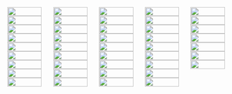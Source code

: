 ![](http://artsmia.github.io/svg-logos/1-color/1-line/1Line_1C_BlkBox,WhMIA,BlkTxt.svg)   
![](http://artsmia.github.io/svg-logos/1-color/1-line/1Line_1C_WhBox,BlkMIA,WhTxt.svg)   
![](http://artsmia.github.io/svg-logos/1-color/centered/Ctr_1C,2Line_GreyBox,BlkTxt.svg)   
![](http://artsmia.github.io/svg-logos/1-color/centered/Ctr_1C,2Line_BlkBox,BlkTxt.svg)   
![](http://artsmia.github.io/svg-logos/1-color/centered/Ctr_1C_1Line_BlkBox,BlkTxt.svg)   
![](http://artsmia.github.io/svg-logos/1-color/centered/Ctr_1C_1Line_WhMIA,GreyBlkTxt.svg)   
![](http://artsmia.github.io/svg-logos/1-color/centered/Ctr_1C_1Line_WhMIA,BlkTxt.svg)   
![](http://artsmia.github.io/svg-logos/1-color/centered/Ctr_1C_1Line_WhMIA,WhTxt.svg)   
![](http://artsmia.github.io/svg-logos/1-color/flush-right/FR_1C_WhMIA,BlkTxt.svg)   
![](http://artsmia.github.io/svg-logos/1-color/flush-right/FR_1C_WhMIA,WhTxt.svg)   
![](http://artsmia.github.io/svg-logos/1-color/wrap/Wrap_1C_WhMIA,BlkTxt.svg)   
![](http://artsmia.github.io/svg-logos/1-color/wrap/Wrap_1C_WhMIA,GryTxt.svg)   
![](http://artsmia.github.io/svg-logos/1-color/wrap/Wrap_1C_WhMIA,WhTxt.svg)   
![](http://artsmia.github.io/svg-logos/1-color/wrap/Wrap_Reverse.svg)   
![](http://artsmia.github.io/svg-logos/2-colors/1-line/1Line_2C_BluBox,WhMIA,BlkTxt.svg)   
![](http://artsmia.github.io/svg-logos/2-colors/1-line/1Line_2C_BluBox,WhMIA,GryTxt.svg)   
![](http://artsmia.github.io/svg-logos/2-colors/1-line/1Line_2C_BluBox,WhMIA,WhTxt.svg)   
![](http://artsmia.github.io/svg-logos/2-colors/centered/Cntr_2C,2Line_BluBox,WhMIA,425GryTxt.svg)   
![](http://artsmia.github.io/svg-logos/2-colors/centered/Cntr_2C,2Line_BluBox,WhMIA,BlkTxt.svg)   
![](http://artsmia.github.io/svg-logos/2-colors/centered/Cntr_2C,2Line_BluBox,WhMIA,WhTxt.svg)   
![](http://artsmia.github.io/svg-logos/2-colors/centered/Cntr_2C_BluBox,WhMIA,425GryTxt.svg)   
![](http://artsmia.github.io/svg-logos/2-colors/centered/Cntr_2C_BluBox,WhMIA,GreyBlkTxt.svg)   
![](http://artsmia.github.io/svg-logos/2-colors/centered/Cntr_2C_BluBox,WhMIA,BlkTxt.svg)   
![](http://artsmia.github.io/svg-logos/2-colors/centered/Cntr_2C_BluBox,WhMIA,WhTxt.svg)   
![](http://artsmia.github.io/svg-logos/2-colors/wrap/Wrap_2C_BluBox,WhMIA,425GryTxt.svg)   
![](http://artsmia.github.io/svg-logos/2-colors/wrap/Wrap_2C_BluBox,WhMIA,GreyBlkTxt.svg)   
![](http://artsmia.github.io/svg-logos/2-colors/wrap/Wrap_2C_BluBox,WhMIA,BlkTxt.svg)   
![](http://artsmia.github.io/svg-logos/2-colors/wrap/Wrap_2C_BluBox,WhMIA,WhTxt.svg)   
![](http://artsmia.github.io/svg-logos/4-colors/centered/Cntr_4C_BlkMIA,BlkTxt.svg)   
![](http://artsmia.github.io/svg-logos/4-colors/centered/Cntr_4C_BlkMIA,GryTxt.svg)   
![](http://artsmia.github.io/svg-logos/4-colors/centered/Cntr_4C_BlkMIA,WhTxt.svg)   
![](http://artsmia.github.io/svg-logos/4-colors/centered/Cntr_4C_WhMIA,GryTxt.svg)   
![](http://artsmia.github.io/svg-logos/4-colors/centered/Cntr_4C_WhMIA,WhTxt.svg)   
![](http://artsmia.github.io/svg-logos/4-colors/flush-right/FR_BlkMIA,BlkTxt.svg)   
![](http://artsmia.github.io/svg-logos/4-colors/flush-right/FR_BlkMIA,GryTxt.svg)   
![](http://artsmia.github.io/svg-logos/4-colors/flush-right/FR_BlkMIA,WhTxt.svg)   
![](http://artsmia.github.io/svg-logos/4-colors/flush-right/FR_WhMIA,GryTxt.svg)   
![](http://artsmia.github.io/svg-logos/4-colors/flush-right/FR_WhMIA,WhTxt.svg)   
![](http://artsmia.github.io/svg-logos/4-colors/wrap/Wrap_4C_BlkMIA,BlkTxt.svg)   
![](http://artsmia.github.io/svg-logos/4-colors/wrap/Wrap_4C_BlkMIA,GryTxt.svg)   
![](http://artsmia.github.io/svg-logos/4-colors/wrap/Wrap_4C_BlkMIA,WhTxt.svg)   
![](http://artsmia.github.io/svg-logos/4-colors/wrap/Wrap_4C_WhMIA,GryTxt.svg)   
![](http://artsmia.github.io/svg-logos/4-colors/wrap/Wrap_4C_WhMIA,WhTxt.svg)   

<style>
  p { -webkit-column-count: 5; -moz-column-count: 5; column-count: 5; }
  img { width: 93%; }
</style>
